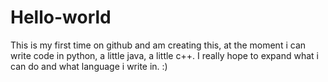 # Hello-world
This is my first time on github and am creating this, at the moment i can write code in python, a little java, a little c++. I really hope to expand what i can do and what language i write in. :)
